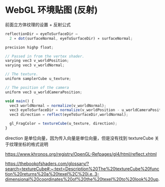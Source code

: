 # WebGL 环境贴图 (反射)

前面立方体纹理的设置 + 反射公式

```js
reflectionDir = eyeToSurfaceDir –
  2 ∗ dot(surfaceNormal, eyeToSurfaceDir) ∗ surfaceNormal;
```

```js
precision highp float;

// Passed in from the vertex shader.
varying vec3 v_worldPosition;
varying vec3 v_worldNormal;

// The texture.
uniform samplerCube u_texture;

// The position of the camera
uniform vec3 u_worldCameraPosition;

void main() {
  vec3 worldNormal = normalize(v_worldNormal);
  vec3 eyeToSurfaceDir = normalize(v_worldPosition - u_worldCameraPosition);
  vec3 direction = reflect(eyeToSurfaceDir,worldNormal);

  gl_FragColor = textureCube(u_texture, direction);
}
```

direction 是单位向量，因为传入向量是单位向量，但是没有找到 textureCube 关于纹理坐标的格式说明

https://www.khronos.org/registry/OpenGL-Refpages/gl4/html/reflect.xhtml

https://thebookofshaders.com/glossary/?search=textureCube#:~:text=Description%20The%20textureCube%20function%20returns%20a%20texel%2C%20i.e.,3-dimensional%20coordinates%20of%20the%20texel%20to%20look%20up.
